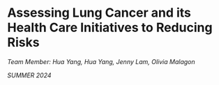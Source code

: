 # Assessing Lung Cancer and its Health Care Initiatives to Reducing Risks

*Team Member: Hua Yang, Hua Yang, Jenny Lam, Olivia Malagon*<br>

*SUMMER 2024*<br>
